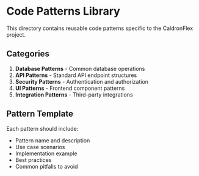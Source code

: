 # Code Patterns Library

This directory contains reusable code patterns specific to the CaldronFlex project.

## Categories

1. **Database Patterns** - Common database operations
2. **API Patterns** - Standard API endpoint structures
3. **Security Patterns** - Authentication and authorization
4. **UI Patterns** - Frontend component patterns
5. **Integration Patterns** - Third-party integrations

## Pattern Template

Each pattern should include:
- Pattern name and description
- Use case scenarios
- Implementation example
- Best practices
- Common pitfalls to avoid